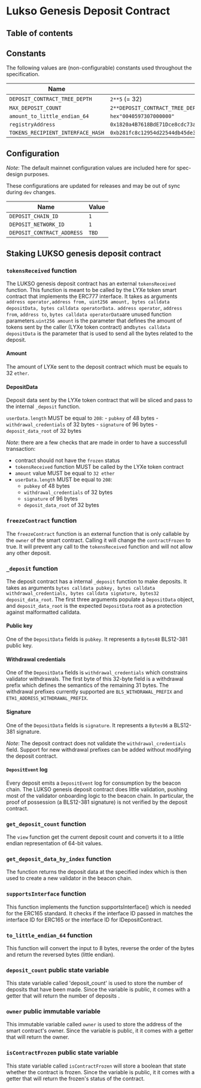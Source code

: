# Lukso Genesis Deposit Contract

## Table of contents

<!-- TOC -->
<!-- START doctoc generated TOC please keep comment here to allow auto update -->
<!-- DON'T EDIT THIS SECTION, INSTEAD RE-RUN doctoc TO UPDATE -->

<!-- - [Introduction](#introduction)
- [Constants](#constants)
- [Configuration](#configuration)
- [Staking deposit contract](#staking-deposit-contract)
  - [`deposit` function](#deposit-function)
    - [Deposit amount](#deposit-amount)
    - [Withdrawal credentials](#withdrawal-credentials)
    - [`DepositEvent` log](#depositevent-log)
- [Solidity code](#solidity-code) -->

<!-- END doctoc generated TOC please keep comment here to allow auto update -->
<!-- /TOC -->

<!-- ## Introduction

This document represents the specification for LUKSO genesis deposit contract. -->

## Constants

The following values are (non-configurable) constants used throughout the specification.

| Name                              | Value                                                                |
| --------------------------------- | -------------------------------------------------------------------- |
| `DEPOSIT_CONTRACT_TREE_DEPTH`     | `2**5` (= 32)                                                        |
| `MAX_DEPOSIT_COUNT`               | `2**DEPOSIT_CONTRACT_TREE_DEPTH - 1`                                 |
| `amount_to_little_endian_64`      | `hex"0040597307000000"`                                              |
| `registryAddress`                 | `0x1820a4B7618BdE71Dce8cdc73aAB6C95905faD24`                         |
| `TOKENS_RECIPIENT_INTERFACE_HASH` | `0xb281fc8c12954d22544db45de3159a39272895b169a852b314f9cc762e44c53b` |

## Configuration

_Note_: The default mainnet configuration values are included here for spec-design purposes.

<!-- The different configurations for mainnet, testnets, and YAML-based testing can be found in the [`configs/constant_presets`](../../configs) directory. -->

These configurations are updated for releases and may be out of sync during `dev` changes.

| Name                       | Value |
| -------------------------- | ----- |
| `DEPOSIT_CHAIN_ID`         | `1`   |
| `DEPOSIT_NETWORK_ID`       | `1`   |
| `DEPOSIT_CONTRACT_ADDRESS` | `TBD` |

## Staking LUKSO genesis deposit contract

### `tokensReceived` function

The LUKSO genesis deposit contract has an external `tokensReceived` function.
This function is meant to be called by the LYXe token smart contract that implements the ERC777 interface.
It takes as arguments `address operator,address from, uint256 amount, bytes calldata depositData, bytes calldata operatorData.`
`address operator`, `address from`, `address to`, `bytes calldata operatorData`are unused function parameters.`uint256 amount` is the parameter that defines the amount of tokens sent by the caller (LYXe token contract) and`bytes calldata depositData` is the parameter that is used to send all the bytes related to the deposit.

#### Amount

The amount of LYXe sent to the deposit contract which must be equals to 32 `ether`.

#### DepositData

Deposit data sent by the LYXe token contract that will be sliced and pass to the internal `_deposit` function.

`userData.length` MUST be equal to `208`: - `pubkey` of 48 bytes - `withdrawal_credentials` of 32 bytes - `signature` of 96 bytes - `deposit_data_root` of 32 bytes

_Note_: there are a few checks that are made in order to have a successfull transaction:

- contract should not have the `frozen` status
- `tokensReceived` function MUST be called by the LYXe token contract
- `amount` value MUST be equal to `32 ether`
- `userData.length` MUST be equal to `208`:
  - `pubkey` of 48 bytes
  - `withdrawal_credentials` of 32 bytes
  - `signature` of 96 bytes
  - `deposit_data_root` of 32 bytes

### `freezeContract` function

The `freezeContract` function is an external function that is only callable by the `owner` of the smart contract.
Calling it will change the `contractFrozen` to true.
It will prevent any call to the `tokensReceived` function and will not allow any other deposit.

### `_deposit` function

The deposit contract has a internal `_deposit` function to make deposits. It takes as arguments `bytes calldata pubkey, bytes calldata withdrawal_credentials, bytes calldata signature, bytes32 deposit_data_root`. The first three arguments populate a `DepositData` object, and `deposit_data_root` is the expected `DepositData` root as a protection against malformatted calldata.

#### Public key

One of the `DepositData` fields is `pubkey`. It represents a `Bytes48` BLS12-381 public key.

#### Withdrawal credentials

One of the `DepositData` fields is `withdrawal_credentials` which constrains validator withdrawals.
The first byte of this 32-byte field is a withdrawal prefix which defines the semantics of the remaining 31 bytes.
The withdrawal prefixes currently supported are `BLS_WITHDRAWAL_PREFIX` and `ETH1_ADDRESS_WITHDRAWAL_PREFIX`.

#### Signature

One of the `DepositData` fields is `signature`. It represents a `Bytes96` a BLS12-381 signature.

_Note_: The deposit contract does not validate the `withdrawal_credentials` field.
Support for new withdrawal prefixes can be added without modifying the deposit contract.

#### `DepositEvent` log

Every deposit emits a `DepositEvent` log for consumption by the beacon chain. The LUKSO genesis deposit contract does little validation, pushing most of the validator onboarding logic to the beacon chain. In particular, the proof of possession (a BLS12-381 signature) is not verified by the deposit contract.

### `get_deposit_count` function

The `view` function get the current deposit count and converts it to a little endian representation of 64-bit values.

### `get_deposit_data_by_index` function

The function returns the deposit data at the specified index which is then used to create a new validator in the beacon chain.

### `supportsInterface` function

This function implements the function supportsInterface() which is needed for the ERC165 standard. It checks if the interface ID passed in matches the interface ID for ERC165 or the interface ID for IDepositContract.

### `to_little_endian_64` function

This function will convert the input to 8 bytes, reverse the order of the bytes and return the reversed bytes (little endian).

### `deposit_count` public state variable

This state variable called 'deposit_count' is used to store the number of deposits that have been made. Since the variable is public, it comes with a getter that will return the number of deposits .

### `owner` public immutable variable

This immutable variable called `owner` is used to store the address of the smart contract's owner. Since the variable is public, it it comes with a getter that will return the owner.

### `isContractFrozen` public state variable

This state variable called `isContractFrozen` will store a boolean that state whether the contract is frozen. Since the variable is public, it it comes with a getter that will return the frozen's status of the contract.
